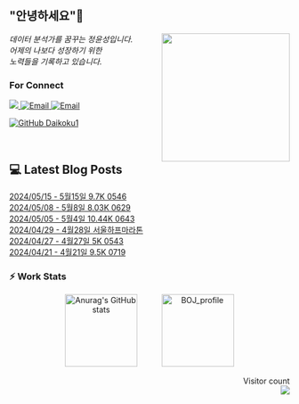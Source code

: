 
<h2> "안녕하세요"👋 </h2>
<img align='right' src="https://user-images.githubusercontent.com/50973778/144942576-b2f10b31-e628-43e4-b7da-3cc2144a5b73.gif" width="230">
<p><em> 데이터 분석가를 꿈꾸는 정윤성입니다.</br> 어제의 나보다 성장하기 위한 </br> 노력들을 기록하고 있습니다.</em></p>

### For Connect
<a href="https://blog.naver.com/jjys9047" target="_blank"><img src="https://img.shields.io/badge/-BLOG-brightgreen?style=flat-square&logo=Bloglovin&logoColor=white">
<a href="https://mail.google.com/mail/?view=cm&amp;fs=1&amp;to=jys9047@gmail.com" target="_blank"><img src="https://img.shields.io/badge/-Gmail-c14438?style=flat-square&logo=Gmail&logoColor=white" alt="Email">
<a href="mailto:jjys9047@naver.com" target="_blank"><img src="https://img.shields.io/badge/-Naver-brightgreen?style=flat-square&logo=Naver&logoColor=white" alt="Email">

[![GitHub Daikoku1](https://img.shields.io/github/followers/Daikoku1?label=follow&style=social)](https://github.com/Daikoku1)

</br>

## 💻 Latest Blog Posts
[2024/05/15 - 5월15일 9.7K 0546](https://blog.naver.com/jjys9047/223447760825?fromRss=true&trackingCode=rss) <br>
[2024/05/08 - 5월8일 8.03K 0629](https://blog.naver.com/jjys9047/223440615852?fromRss=true&trackingCode=rss) <br>
[2024/05/05 - 5월4일 10.44K 0643](https://blog.naver.com/jjys9047/223437076041?fromRss=true&trackingCode=rss) <br>
[2024/04/29 - 4월28일 서울하프마라톤](https://blog.naver.com/jjys9047/223431304648?fromRss=true&trackingCode=rss) <br>
[2024/04/27 - 4월27일 5K 0543](https://blog.naver.com/jjys9047/223429239213?fromRss=true&trackingCode=rss) <br>
[2024/04/21 - 4월21일 9.5K 0719](https://blog.naver.com/jjys9047/223422691393?fromRss=true&trackingCode=rss) <br>


### ⚡ Work Stats
<p align = 'center'>
  <img src="https://github-readme-stats.vercel.app/api?username=Daikoku1&show_icons=true&theme=midnight-purple" alt="Anurag's GitHub stats" height="130" hspace="20"/>
  <img src="http://mazassumnida.wtf/api/v2/generate_badge?boj=jys9047" alt="BOJ_profile" height="130" hspace="20"/>
</p>

<p align="right"> 
  Visitor count<br>
  <img src="https://profile-counter.glitch.me/Daikoku1/count.svg" />
</p>
